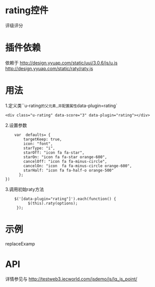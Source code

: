 # rating控件

评级评分

# 插件依赖

依赖于  http://design.yyuap.com/static/uui/3.0.6/js/u.js
		http://design.yyuap.com/static/raty/raty.js

# 用法

1.定义类``u-rating`的父元素,并配置属性`data-plugin=rating`

```
<div class="u-rating" data-score="3" data-plugin="rating"></div>

```

2.设置参数

```
	var  defaults= {
        targetKeep: true,
        icon: "font",
        starType: "i",
        starOff: "icon fa fa-star",
        starOn: "icon fa fa-star orange-600",
        cancelOff: "icon fa fa-minus-circle",
        cancelOn: "icon  fa fa-minus-circle orange-600",
        starHalf: "icon fa fa-half-o orange-500"
      };
})

```

3.调用初始raty方法

```
	$('[data-plugin="rating"]').each(function() {
          $(this).raty(options);
     });

```




# 示例

replaceExamp


# API

详情参见与 http://testweb3.iecworld.com/jsdemo/js/lq_js_point/